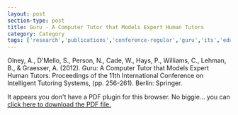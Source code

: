 ```yaml
---
layout: post
section-type: post
title: Guru - A Computer Tutor that Models Expert Human Tutors
category: Category
tags: ['research','publications','conference-regular','guru','its','education-research','nlp','discourse']
---
```

Olney, A., D'Mello, S., Person, N., Cade, W., Hays, P., Williams, C., Lehman, B., & Graesser, A. (2012). Guru: A Computer Tutor that Models Expert Human Tutors. Proceedings of the 11th International Conference on Intelligent Tutoring Systems, (pp. 256-261). Berlin: Springer. 

<object data="https://blogs.memphis.edu/aolney/files/2019/10/guru_its_2012.pdf" type="application/pdf" width="100%" height="600px">
 
  <p>It appears you don't have a PDF plugin for this browser.
  No biggie... you can <a href="https://blogs.memphis.edu/aolney/files/2019/10/guru_its_2012.pdf">click here to
  download the PDF file.</a></p>
  
</object>
